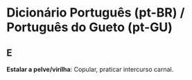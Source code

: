 Dicionário Português (pt-BR) / Português do Gueto (pt-GU)
===

E
---
**Estalar a pelve/virílha**: Copular, praticar intercurso carnal.
